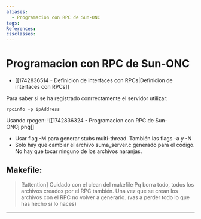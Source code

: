 ```yaml
---
aliases:
  - Programacion con RPC de Sun-ONC
tags:
References:
cssclasses:
---
```

# Programacion con RPC de Sun-ONC
+ [[1742836514 - Definicion de interfaces con RPCs|Definicion de interfaces con RPCs]]

Para saber si se ha registrado conrrectamente el servidor utilizar: 
```
rpcinfo -p ipAddress
```

Usando rpcgen:
 ![[1742836324 - Programacion con RPC de Sun-ONCj.png]]
+ Usar flag -M para generar stubs multi-thread. También las flags -a y -N 
+ Solo hay que cambiar el archivo suma_server.c generado para el código. No hay que tocar ninguno de los archivos naranjas. 

## Makefile:


> [!attention] Cuidado con el clean del makefile
> Pq borra todo, todos los archivos creados por el RPC también. 
> Una vez que se crean los archivos con el RPC no volver a generarlo. (vas a perder todo lo que has hecho si lo haces) 





***